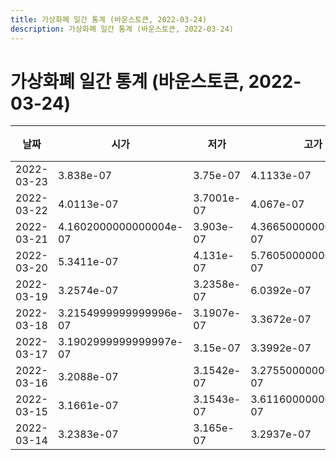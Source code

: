 ```yaml
---
title: 가상화폐 일간 통계 (바운스토큰, 2022-03-24)
description: 가상화폐 일간 통계 (바운스토큰, 2022-03-24)
---
```


가상화폐 일간 통계 (바운스토큰, 2022-03-24)
===

|날짜|시가|저가|고가|종가|비고|
|--|--|--|--|--|--|
|2022-03-23|3.838e-07|3.75e-07|4.1133e-07|3.843e-07|    |
|2022-03-22|4.0113e-07|3.7001e-07|4.067e-07|3.838e-07|    |
|2022-03-21|4.1602000000000004e-07|3.903e-07|4.3665000000000004e-07|4.0113e-07|    |
|2022-03-20|5.3411e-07|4.131e-07|5.760500000000001e-07|4.1602000000000004e-07|    |
|2022-03-19|3.2574e-07|3.2358e-07|6.0392e-07|5.3013e-07|    |
|2022-03-18|3.2154999999999996e-07|3.1907e-07|3.3672e-07|3.2574e-07|    |
|2022-03-17|3.1902999999999997e-07|3.15e-07|3.3992e-07|3.2147000000000003e-07|    |
|2022-03-16|3.2088e-07|3.1542e-07|3.2755000000000004e-07|3.2267e-07|    |
|2022-03-15|3.1661e-07|3.1543e-07|3.6116000000000004e-07|3.2087e-07|    |
|2022-03-14|3.2383e-07|3.165e-07|3.2937e-07|3.1666000000000003e-07|    |
